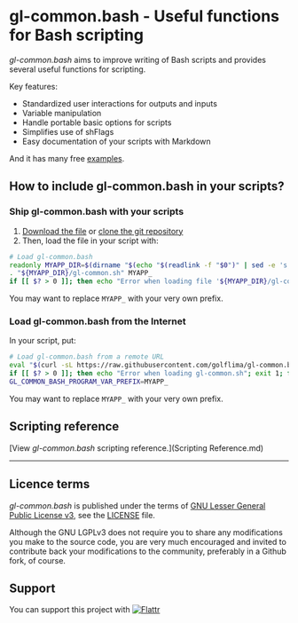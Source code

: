 # gl-common.bash - Useful functions for Bash scripting

*gl-common.bash* aims to improve writing of Bash scripts and provides several useful functions for scripting.

Key features:

* Standardized user interactions for outputs and inputs
* Variable manipulation
* Handle portable basic options for scripts
* Simplifies use of shFlags
* Easy documentation of your scripts with Markdown

And it has many free [examples](examples).



## How to include gl-common.bash in your scripts?

### Ship gl-common.bash with your scripts

1. [Download the file](https://raw.githubusercontent.com/golflima/gl-common.bash/master/gl-common.sh) or [clone the git repository](https://github.com/golflima/git-xflow.git)
2. Then, load the file in your script with:

```bash
# Load gl-common.bash
readonly MYAPP_DIR=$(dirname "$(echo "$(readlink -f "$0")" | sed -e 's,\\,/,g')")
. "${MYAPP_DIR}/gl-common.sh" MYAPP_
if [[ $? > 0 ]]; then echo "Error when loading file '${MYAPP_DIR}/gl-common.sh'"; exit 1; fi
```

You may want to replace `MYAPP_` with your very own prefix.


### Load gl-common.bash from the Internet

In your script, put:

```bash
# Load gl-common.bash from a remote URL
eval "$(curl -sL https://raw.githubusercontent.com/golflima/gl-common.bash/master/gl-common.sh)"
if [[ $? > 0 ]]; then echo "Error when loading gl-common.sh"; exit 1; fi
GL_COMMON_BASH_PROGRAM_VAR_PREFIX=MYAPP_
```

You may want to replace `MYAPP_` with your very own prefix.



## Scripting reference

[View *gl-common.bash* scripting reference.](Scripting Reference.md)



__________________________________________________

## Licence terms

*gl-common.bash* is published under the terms of [GNU Lesser General Public License v3](http://www.gnu.org/licenses/lgpl-3.0.html), see the [LICENSE](LICENSE) file.

Although the GNU LGPLv3 does not require you to share any modifications you make to the source code,
you are very much encouraged and invited to contribute back your modifications to the community, preferably in a Github fork, of course.



## Support

You can support this project with
[![Flattr](https://button.flattr.com/flattr-badge-large.png)](https://flattr.com/submit/auto?fid=0ywe2d&url=https%3A%2F%2Fgithub.com%2Fgolflima%2Fgl-common.bash)